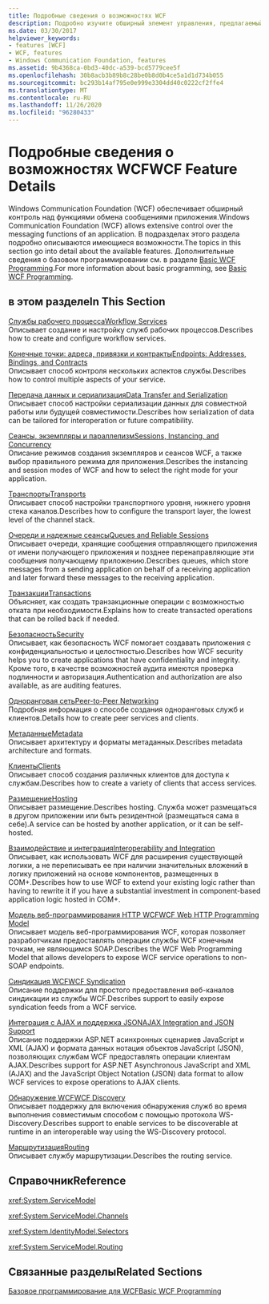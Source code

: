 ```yaml
---
title: Подробные сведения о возможностях WCF
description: Подробно изучите обширный элемент управления, предлагаемый WCF для функций обмена сообщениями в приложении.
ms.date: 03/30/2017
helpviewer_keywords:
- features [WCF]
- WCF, features
- Windows Communication Foundation, features
ms.assetid: 9b4368ca-0bd3-40dc-a539-bcd5779cee5f
ms.openlocfilehash: 30b8acb3b89b8c28be0b8d0b4ce5a1d1d734b055
ms.sourcegitcommit: bc293b14af795e0e999e3304dd40c0222cf2ffe4
ms.translationtype: MT
ms.contentlocale: ru-RU
ms.lasthandoff: 11/26/2020
ms.locfileid: "96280433"
---
```

# <a name="wcf-feature-details"></a><span data-ttu-id="9b5af-103">Подробные сведения о возможностях WCF</span><span class="sxs-lookup"><span data-stu-id="9b5af-103">WCF Feature Details</span></span>

<span data-ttu-id="9b5af-104">Windows Communication Foundation (WCF) обеспечивает обширный контроль над функциями обмена сообщениями приложения.</span><span class="sxs-lookup"><span data-stu-id="9b5af-104">Windows Communication Foundation (WCF) allows extensive control over the messaging functions of an application.</span></span> <span data-ttu-id="9b5af-105">В подразделах этого раздела подробно описываются имеющиеся возможности.</span><span class="sxs-lookup"><span data-stu-id="9b5af-105">The topics in this section go into detail about the available features.</span></span> <span data-ttu-id="9b5af-106">Дополнительные сведения о базовом программировании см. в разделе [Basic WCF Programming](../basic-wcf-programming.md).</span><span class="sxs-lookup"><span data-stu-id="9b5af-106">For more information about basic programming, see [Basic WCF Programming](../basic-wcf-programming.md).</span></span>  
  
## <a name="in-this-section"></a><span data-ttu-id="9b5af-107">в этом разделе</span><span class="sxs-lookup"><span data-stu-id="9b5af-107">In This Section</span></span>  

 [<span data-ttu-id="9b5af-108">Службы рабочего процесса</span><span class="sxs-lookup"><span data-stu-id="9b5af-108">Workflow Services</span></span>](workflow-services.md)  
 <span data-ttu-id="9b5af-109">Описывает создание и настройку служб рабочих процессов.</span><span class="sxs-lookup"><span data-stu-id="9b5af-109">Describes how to create and configure workflow services.</span></span>  
  
 [<span data-ttu-id="9b5af-110">Конечные точки: адреса, привязки и контракты</span><span class="sxs-lookup"><span data-stu-id="9b5af-110">Endpoints: Addresses, Bindings, and Contracts</span></span>](endpoints-addresses-bindings-and-contracts.md)  
 <span data-ttu-id="9b5af-111">Описывает способ контроля нескольких аспектов службы.</span><span class="sxs-lookup"><span data-stu-id="9b5af-111">Describes how to control multiple aspects of your service.</span></span>  
  
 [<span data-ttu-id="9b5af-112">Передача данных и сериализация</span><span class="sxs-lookup"><span data-stu-id="9b5af-112">Data Transfer and Serialization</span></span>](data-transfer-and-serialization.md)  
 <span data-ttu-id="9b5af-113">Описывает способ настройки сериализации данных для совместной работы или будущей совместимости.</span><span class="sxs-lookup"><span data-stu-id="9b5af-113">Describes how serialization of data can be tailored for interoperation or future compatibility.</span></span>  
  
 [<span data-ttu-id="9b5af-114">Сеансы, экземпляры и параллелизм</span><span class="sxs-lookup"><span data-stu-id="9b5af-114">Sessions, Instancing, and Concurrency</span></span>](sessions-instancing-and-concurrency.md)  
 <span data-ttu-id="9b5af-115">Описание режимов создания экземпляров и сеансов WCF, а также выбор правильного режима для приложения.</span><span class="sxs-lookup"><span data-stu-id="9b5af-115">Describes the instancing and session modes of WCF and how to select the right mode for your application.</span></span>  
  
 [<span data-ttu-id="9b5af-116">Транспорты</span><span class="sxs-lookup"><span data-stu-id="9b5af-116">Transports</span></span>](transports.md)  
 <span data-ttu-id="9b5af-117">Описывает способ настройки транспортного уровня, нижнего уровня стека каналов.</span><span class="sxs-lookup"><span data-stu-id="9b5af-117">Describes how to configure the transport layer, the lowest level of the channel stack.</span></span>  
  
 [<span data-ttu-id="9b5af-118">Очереди и надежные сеансы</span><span class="sxs-lookup"><span data-stu-id="9b5af-118">Queues and Reliable Sessions</span></span>](queues-and-reliable-sessions.md)  
 <span data-ttu-id="9b5af-119">Описывает очереди, хранящие сообщения отправляющего приложения от имени получающего приложения и позднее перенаправляющие эти сообщения получающему приложению.</span><span class="sxs-lookup"><span data-stu-id="9b5af-119">Describes queues, which store messages from a sending application on behalf of a receiving application and later forward these messages to the receiving application.</span></span>  
  
 [<span data-ttu-id="9b5af-120">Транзакции</span><span class="sxs-lookup"><span data-stu-id="9b5af-120">Transactions</span></span>](transactions-in-wcf.md)  
 <span data-ttu-id="9b5af-121">Объясняет, как создать транзакционные операции с возможностью отката при необходимости.</span><span class="sxs-lookup"><span data-stu-id="9b5af-121">Explains how to create transacted operations that can be rolled back if needed.</span></span>  
  
 [<span data-ttu-id="9b5af-122">Безопасность</span><span class="sxs-lookup"><span data-stu-id="9b5af-122">Security</span></span>](security.md)  
 <span data-ttu-id="9b5af-123">Описывает, как безопасность WCF помогает создавать приложения с конфиденциальностью и целостностью.</span><span class="sxs-lookup"><span data-stu-id="9b5af-123">Describes how WCF security helps you to create applications that have confidentiality and integrity.</span></span> <span data-ttu-id="9b5af-124">Кроме того, в качестве возможностей аудита имеются проверка подлинности и авторизация.</span><span class="sxs-lookup"><span data-stu-id="9b5af-124">Authentication and authorization are also available, as are auditing features.</span></span>  
  
 [<span data-ttu-id="9b5af-125">Одноранговая сеть</span><span class="sxs-lookup"><span data-stu-id="9b5af-125">Peer-to-Peer Networking</span></span>](peer-to-peer-networking.md)  
 <span data-ttu-id="9b5af-126">Подробная информация о способе создания одноранговых служб и клиентов.</span><span class="sxs-lookup"><span data-stu-id="9b5af-126">Details how to create peer services and clients.</span></span>  
  
 [<span data-ttu-id="9b5af-127">Метаданные</span><span class="sxs-lookup"><span data-stu-id="9b5af-127">Metadata</span></span>](metadata.md)  
 <span data-ttu-id="9b5af-128">Описывает архитектуру и форматы метаданных.</span><span class="sxs-lookup"><span data-stu-id="9b5af-128">Describes metadata architecture and formats.</span></span>  
  
 [<span data-ttu-id="9b5af-129">Клиенты</span><span class="sxs-lookup"><span data-stu-id="9b5af-129">Clients</span></span>](clients.md)  
 <span data-ttu-id="9b5af-130">Описывает способ создания различных клиентов для доступа к службам.</span><span class="sxs-lookup"><span data-stu-id="9b5af-130">Describes how to create a variety of clients that access services.</span></span>  
  
 [<span data-ttu-id="9b5af-131">Размещение</span><span class="sxs-lookup"><span data-stu-id="9b5af-131">Hosting</span></span>](hosting.md)  
 <span data-ttu-id="9b5af-132">Описывает размещение.</span><span class="sxs-lookup"><span data-stu-id="9b5af-132">Describes hosting.</span></span> <span data-ttu-id="9b5af-133">Служба может размещаться в другом приложении или быть резидентной (размещаться сама в себе).</span><span class="sxs-lookup"><span data-stu-id="9b5af-133">A service can be hosted by another application, or it can be self-hosted.</span></span>  
  
 [<span data-ttu-id="9b5af-134">Взаимодействие и интеграция</span><span class="sxs-lookup"><span data-stu-id="9b5af-134">Interoperability and Integration</span></span>](interoperability-and-integration.md)  
 <span data-ttu-id="9b5af-135">Описывает, как использовать WCF для расширения существующей логики, а не переписывать ее при наличии значительных вложений в логику приложений на основе компонентов, размещенных в COM+.</span><span class="sxs-lookup"><span data-stu-id="9b5af-135">Describes how to use WCF to extend your existing logic rather than having to rewrite it if you have a substantial investment in component-based application logic hosted in COM+.</span></span>  
  
 [<span data-ttu-id="9b5af-136">Модель веб-программирования HTTP WCF</span><span class="sxs-lookup"><span data-stu-id="9b5af-136">WCF Web HTTP Programming Model</span></span>](wcf-web-http-programming-model.md)  
 <span data-ttu-id="9b5af-137">Описывает модель веб-программирования WCF, которая позволяет разработчикам предоставлять операции службы WCF конечным точкам, не являющимся SOAP.</span><span class="sxs-lookup"><span data-stu-id="9b5af-137">Describes the WCF Web Programming Model that allows developers to expose WCF service operations to non-SOAP endpoints.</span></span>  
  
 [<span data-ttu-id="9b5af-138">Синдикация WCF</span><span class="sxs-lookup"><span data-stu-id="9b5af-138">WCF Syndication</span></span>](wcf-syndication.md)  
 <span data-ttu-id="9b5af-139">Описание поддержки для простого предоставления веб-каналов синдикации из службы WCF.</span><span class="sxs-lookup"><span data-stu-id="9b5af-139">Describes support to easily expose syndication feeds from a WCF service.</span></span>  
  
 [<span data-ttu-id="9b5af-140">Интеграция с AJAX и поддержка JSON</span><span class="sxs-lookup"><span data-stu-id="9b5af-140">AJAX Integration and JSON Support</span></span>](ajax-integration-and-json-support.md)  
 <span data-ttu-id="9b5af-141">Описание поддержки ASP.NET асинхронных сценариев JavaScript и XML (AJAX) и формата данных нотация объектов JavaScript (JSON), позволяющих службам WCF предоставлять операции клиентам AJAX.</span><span class="sxs-lookup"><span data-stu-id="9b5af-141">Describes support for ASP.NET Asynchronous JavaScript and XML (AJAX) and the JavaScript Object Notation (JSON) data format to allow WCF services to expose operations to AJAX clients.</span></span>  
  
 [<span data-ttu-id="9b5af-142">Обнаружение WCF</span><span class="sxs-lookup"><span data-stu-id="9b5af-142">WCF Discovery</span></span>](wcf-discovery.md)  
 <span data-ttu-id="9b5af-143">Описывает поддержку для включения обнаружения служб во время выполнения совместимым способом с помощью протокола WS-Discovery.</span><span class="sxs-lookup"><span data-stu-id="9b5af-143">Describes support to enable services to be discoverable at runtime in an interoperable way using the WS-Discovery protocol.</span></span>  
  
 [<span data-ttu-id="9b5af-144">Маршрутизация</span><span class="sxs-lookup"><span data-stu-id="9b5af-144">Routing</span></span>](routing.md)  
 <span data-ttu-id="9b5af-145">Описывает службу маршрутизации.</span><span class="sxs-lookup"><span data-stu-id="9b5af-145">Describes the routing service.</span></span>  
  
## <a name="reference"></a><span data-ttu-id="9b5af-146">Справочник</span><span class="sxs-lookup"><span data-stu-id="9b5af-146">Reference</span></span>  

 <xref:System.ServiceModel>  
  
 <xref:System.ServiceModel.Channels>  
  
 <xref:System.IdentityModel.Selectors>  
  
 <xref:System.ServiceModel.Routing>  
  
## <a name="related-sections"></a><span data-ttu-id="9b5af-147">Связанные разделы</span><span class="sxs-lookup"><span data-stu-id="9b5af-147">Related Sections</span></span>  

 [<span data-ttu-id="9b5af-148">Базовое программирование для WCF</span><span class="sxs-lookup"><span data-stu-id="9b5af-148">Basic WCF Programming</span></span>](../basic-wcf-programming.md)
